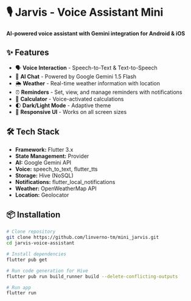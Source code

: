 # 🎙️ Jarvis - Voice Assistant Mini

**AI-powered voice assistant with Gemini integration for Android & iOS**

## ✨ Features

- 🗣️ **Voice Interaction** - Speech-to-Text & Text-to-Speech
- 🤖 **AI Chat** - Powered by Google Gemini 1.5 Flash
- 🌦️ **Weather** - Real-time weather information with location
- ⏰ **Reminders** - Set, view, and manage reminders with notifications
- 🧮 **Calculator** - Voice-activated calculations
- 🌓 **Dark/Light Mode** - Adaptive theme
- 📱 **Responsive UI** - Works on all screen sizes

## 🛠️ Tech Stack

- **Framework:** Flutter 3.x
- **State Management:** Provider
- **AI:** Google Gemini API
- **Voice:** speech_to_text, flutter_tts
- **Storage:** Hive (NoSQL)
- **Notifications:** flutter_local_notifications
- **Weather:** OpenWeatherMap API
- **Location:** Geolocator

## 📦 Installation
```bash
# Clone repository
git clone https://github.com/linverno-tm/mini_jarvis.git
cd jarvis-voice-assistant

# Install dependencies
flutter pub get

# Run code generation for Hive
flutter pub run build_runner build --delete-conflicting-outputs

# Run app
flutter run
